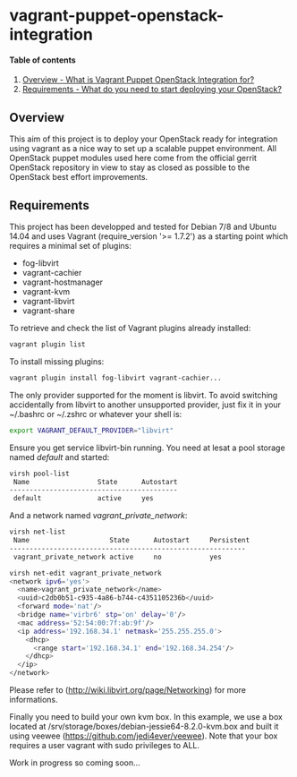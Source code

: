 vagrant-puppet-openstack-integration
====================================

#### Table of contents

1. [Overview - What is Vagrant Puppet OpenStack Integration for?](#Overview)
2. [Requirements - What do you need to start deploying your OpenStack?](#Requirements)

Overview
--------

This aim of this project is to deploy your OpenStack ready for integration using
vagrant as a nice way to set up a scalable puppet environment.
All OpenStack puppet modules used here come from the official gerrit OpenStack
repository in view to stay as closed as possible to the OpenStack best effort
improvements.

Requirements
------------

This project has been developped and tested for Debian 7/8 and Ubuntu 14.04 and 
uses Vagrant (require_version '>= 1.7.2') as a starting point which requires a 
minimal set of plugins:

* fog-libvirt
* vagrant-cachier
* vagrant-hostmanager
* vagrant-kvm
* vagrant-libvirt
* vagrant-share

To retrieve and check the list of Vagrant plugins already installed:

```bash
vagrant plugin list
```

To install missing plugins:

```bash
vagrant plugin install fog-libvirt vagrant-cachier...
```

The only provider supported for the moment is libvirt.
To avoid switching accidentally from libvirt to another unsupported provider, 
just fix it in your ~/.bashrc or ~/.zshrc or whatever your shell is:

```bash
export VAGRANT_DEFAULT_PROVIDER="libvirt"
```

Ensure you get service libvirt-bin running.
You need at lesat a pool storage named *default* and started:

```bash
virsh pool-list
 Name                 State      Autostart
------------------------------------------
 default              active     yes
```

And a network named *vagrant_private_network*:

```bash
virsh net-list
 Name                    State      Autostart     Persistent 
-----------------------------------------------------------
 vagrant_private_network active     no            yes

virsh net-edit vagrant_private_network
<network ipv6='yes'>
  <name>vagrant_private_network</name>
  <uuid>c2db0b51-c935-4a86-b744-c4351105236b</uuid>
  <forward mode='nat'/>
  <bridge name='virbr6' stp='on' delay='0'/>
  <mac address='52:54:00:7f:ab:9f'/>
  <ip address='192.168.34.1' netmask='255.255.255.0'>
    <dhcp>
      <range start='192.168.34.1' end='192.168.34.254'/>
    </dhcp>
  </ip>
</network>
```

Please refer to (http://wiki.libvirt.org/page/Networking) for more informations.

Finally you need to build your own kvm box. In this example, we use a box 
located at /srv/storage/boxes/debian-jessie64-8.2.0-kvm.box and built it using
veewee (https://github.com/jedi4ever/veewee).
Note that your box requires a user vagrant with sudo privileges to ALL.


Work in progress so coming soon...
